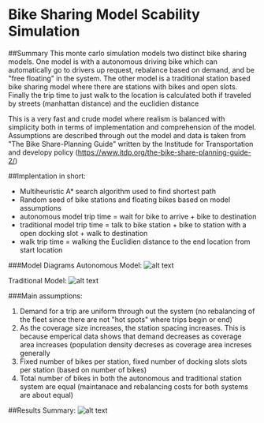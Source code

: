 Bike Sharing Model Scability Simulation
==============================

##Summary
This monte carlo simulation models two distinct bike sharing models. One model is with a autonomous driving bike which can automatically go to drivers up request, rebalance based on demand, and be "free floating" in the system.  The other model is a traditional station based bike sharing model where there are stations with bikes and open slots.  Finally the trip time to just walk to the location is calculated both if traveled by streets (manhattan distance) and the euclidien distance

This is a very fast and crude model where realism is balanced with simplicity both in terms of implementation and comprehension of the model. Assumptions are described through out the model and data is taken from "The Bike Share-Planning Guide" written by the Institude for Transportation and developy policy (https://www.itdp.org/the-bike-share-planning-guide-2/)

##Implentation in short:
- Multiheuristic A* search algorithm used to find shortest path
- Random seed of bike stations and floating bikes based on model assumptions
- autonomous model trip time = wait for bike to arrive + bike to destination  
- traditional model trip time = talk to bike station + bike to station with a open docking slot + walk to destination
- walk trip time = walking the Euclidien distance to the end location from start location

###Model Diagrams
Autonomous Model:
![alt text](https://github.com/mrandrewandrade/scratch/raw/master/images/autobike_results/auto.png "Autonomous Model")

Traditional Model:
![alt text](https://github.com/mrandrewandrade/scratch/raw/master/images/autobike_results/station.png "Traditional Station Model")


###Main assumptions:   
1) Demand for a trip are uniform through out the system (no rebalancing of the fleet since there are not "hot spots" where trips begin or end)  
2) As the coverage size increases, the station spacing increases.  This is because emperical data shows that demand decreases as coverage area increases (population density decreses as coverage area increses generally  
3) Fixed number of bikes per station, fixed number of docking slots slots per station (based on number of bikes)  
4) Total number of bikes in both the autonomous and traditional station system are equal (maintanace and rebalancing costs for both systems are about equal)  

##Results Summary:
![alt text](https://github.com/mrandrewandrade/scratch/raw/master/images/autobike_results/costmodel.jpg "Results")
